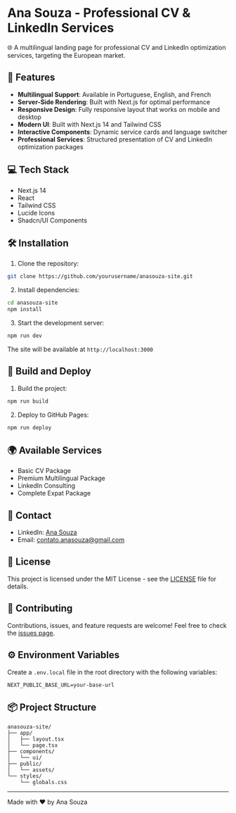 # Ana Souza - Professional CV & LinkedIn Services

🌐 A multilingual landing page for professional CV and LinkedIn optimization services, targeting the European market.

## 🚀 Features

- **Multilingual Support**: Available in Portuguese, English, and French
- **Server-Side Rendering**: Built with Next.js for optimal performance
- **Responsive Design**: Fully responsive layout that works on mobile and desktop
- **Modern UI**: Built with Next.js 14 and Tailwind CSS
- **Interactive Components**: Dynamic service cards and language switcher
- **Professional Services**: Structured presentation of CV and LinkedIn optimization packages

## 💻 Tech Stack

- Next.js 14
- React
- Tailwind CSS
- Lucide Icons
- Shadcn/UI Components

## 🛠️ Installation

1. Clone the repository:
```bash
git clone https://github.com/yourusername/anasouza-site.git
```

2. Install dependencies:
```bash
cd anasouza-site
npm install
```

3. Start the development server:
```bash
npm run dev
```

The site will be available at `http://localhost:3000`

## 🚀 Build and Deploy

1. Build the project:
```bash
npm run build
```

2. Deploy to GitHub Pages:
```bash
npm run deploy
```

## 🌍 Available Services

- Basic CV Package
- Premium Multilingual Package
- LinkedIn Consulting
- Complete Expat Package

## 📱 Contact

- LinkedIn: [Ana Souza](https://www.linkedin.com/in/souza-anac/)
- Email: contato.anasouza@gmail.com

## 📄 License

This project is licensed under the MIT License - see the [LICENSE](LICENSE.md) file for details.

## 🤝 Contributing

Contributions, issues, and feature requests are welcome! Feel free to check the [issues page](https://github.com/yourusername/anasouza-site/issues).

## ⚙️ Environment Variables

Create a `.env.local` file in the root directory with the following variables:
```env
NEXT_PUBLIC_BASE_URL=your-base-url
```

## 📦 Project Structure

```
anasouza-site/
├── app/
│   ├── layout.tsx
│   └── page.tsx
├── components/
│   └── ui/
├── public/
│   └── assets/
└── styles/
    └── globals.css
```

---
Made with ❤️ by Ana Souza
